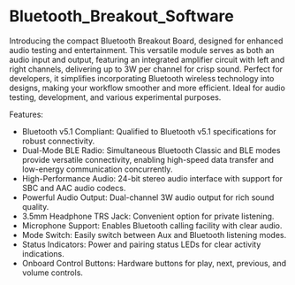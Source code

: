 # Bluetooth_Breakout_Software

Introducing the compact Bluetooth Breakout Board, designed for enhanced audio testing and entertainment. This versatile module serves as both an audio input and output, featuring an integrated amplifier circuit with left and right channels, delivering up to 3W per channel for crisp sound. Perfect for developers, it simplifies incorporating Bluetooth wireless technology into designs, making your workflow smoother and more efficient. Ideal for audio testing, development, and various experimental purposes.


Features:
- Bluetooth v5.1 Compliant: Qualified to Bluetooth v5.1 specifications for robust connectivity.
- Dual-Mode BLE Radio: Simultaneous Bluetooth Classic and BLE modes provide versatile connectivity, enabling high-speed data transfer and low-energy communication concurrently.
- High-Performance Audio: 24-bit stereo audio interface with support for SBC and AAC audio codecs.
- Powerful Audio Output: Dual-channel 3W audio output for rich sound quality.
- 3.5mm Headphone TRS Jack: Convenient option for private listening.
- Microphone Support: Enables Bluetooth calling facility with clear audio.
- Mode Switch: Easily switch between Aux and Bluetooth listening modes.
- Status Indicators: Power and pairing status LEDs for clear activity indications.
- Onboard Control Buttons: Hardware buttons for play, next, previous, and volume controls.
